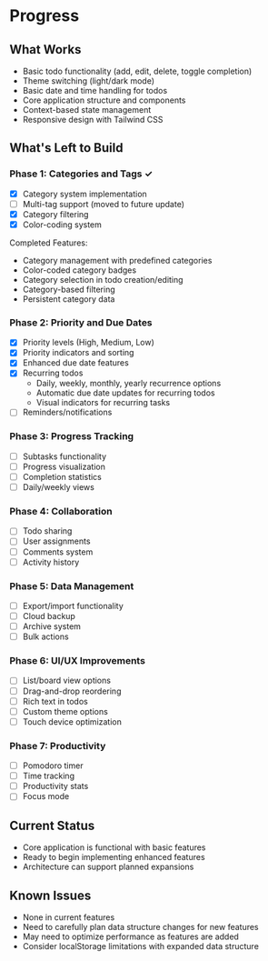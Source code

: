 # Progress

## What Works
- Basic todo functionality (add, edit, delete, toggle completion)
- Theme switching (light/dark mode)
- Basic date and time handling for todos
- Core application structure and components
- Context-based state management
- Responsive design with Tailwind CSS

## What's Left to Build

### Phase 1: Categories and Tags ✓
- [x] Category system implementation
- [ ] Multi-tag support (moved to future update)
- [x] Category filtering
- [x] Color-coding system

Completed Features:
- Category management with predefined categories
- Color-coded category badges
- Category selection in todo creation/editing
- Category-based filtering
- Persistent category data

### Phase 2: Priority and Due Dates
- [x] Priority levels (High, Medium, Low)
- [x] Priority indicators and sorting
- [x] Enhanced due date features
- [x] Recurring todos
  - Daily, weekly, monthly, yearly recurrence options
  - Automatic due date updates for recurring todos
  - Visual indicators for recurring tasks
- [ ] Reminders/notifications

### Phase 3: Progress Tracking
- [ ] Subtasks functionality
- [ ] Progress visualization
- [ ] Completion statistics
- [ ] Daily/weekly views

### Phase 4: Collaboration
- [ ] Todo sharing
- [ ] User assignments
- [ ] Comments system
- [ ] Activity history

### Phase 5: Data Management
- [ ] Export/import functionality
- [ ] Cloud backup
- [ ] Archive system
- [ ] Bulk actions

### Phase 6: UI/UX Improvements
- [ ] List/board view options
- [ ] Drag-and-drop reordering
- [ ] Rich text in todos
- [ ] Custom theme options
- [ ] Touch device optimization

### Phase 7: Productivity
- [ ] Pomodoro timer
- [ ] Time tracking
- [ ] Productivity stats
- [ ] Focus mode

## Current Status
- Core application is functional with basic features
- Ready to begin implementing enhanced features
- Architecture can support planned expansions

## Known Issues
- None in current features
- Need to carefully plan data structure changes for new features
- May need to optimize performance as features are added
- Consider localStorage limitations with expanded data structure
